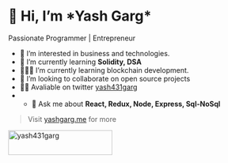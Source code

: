 <h1>👋 Hi, I’m *Yash Garg*</h1>
<h3=>Passionate Programmer | Entrepreneur</h3>
 
- 👀 I’m interested in business and technologies.
- 🌱 I’m currently learning **Solidity, DSA**
- 👨🏼‍💻 I’m currently learning blockchain development.
- 🎒 I’m looking to collaborate on open source projects
- 🤞🏻 Avaliable on twitter [yash431garg](https://twitter.com/Yash431garg)
- - 💬 Ask me about **React, Redux, Node, Express, Sql-NoSql**
>Visit [yashgarg.me](http://www.yashgarg.me/) for more


<p><a href="https://www.buymeacoffee.com/yash431garg"> <img align="left" src="https://cdn.buymeacoffee.com/buttons/v2/default-yellow.png" height="50" width="210" alt="yash431garg" /></a></p><br><br>


